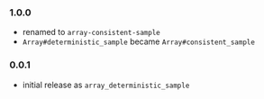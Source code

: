 ### 1.0.0

* renamed to `array-consistent-sample`
* `Array#deterministic_sample` became `Array#consistent_sample`

### 0.0.1

* initial release as `array_deterministic_sample`
